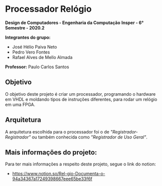 # Processador Relógio

**Design de Computadores - Engenharia da Computação**
**Insper - 6° Semestre - 2020.2**

**Integrantes do grupo:**
  
  - José Hélio Paiva Neto
  - Pedro Vero Fontes
  - Rafael Alves de Mello Almada
 
**Professor:** Paulo Carlos Santos

## Objetivo

O objetivo deste projeto é criar um processador, programando o hardware em VHDL e moldando tipos de instruções diferentes, para rodar um relógio em uma FPGA.

## Arquitetura

A arquitetura escolhida para o processador foi o de _"Registrador-Registrador"_ ou também conhecida como _"Registrador de Uso Geral"_.

## Mais informações do projeto:

Para ter mais informações a respeito deste projeto, segue o link do notion:

  - https://www.notion.so/Rel-gio-Documenta-o-94a34367a17249398667eee65be33f6f
